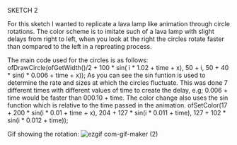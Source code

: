 SKETCH 2

For this sketch I wanted to replicate a lava lamp like animation through circle rotations. The color scheme is to imitate such of a lava lamp with slight delays from right to left, when you look at the right the circles rotate faster than compared to the left in a repreating process. 

The main code used for the circles is as follows:
ofDrawCircle(ofGetWidth()/2 + 100 * sin( i * 1.02 + time + x), 50 + i, 50 + 40 * sin(i * 0.006 + time + x));
As you can see the sin funtion is used to determine the rate and sizes at which the circles fluctuate. This was done 7 different times with different values of time to create the delay, e.g; 0.006 + time would be faster than 000.10 + time. 
The color change also uses the sin function which is relative to the time passed in the animation.
 ofSetColor(17 + 200 * sin(i * 0.01 + time + x),
            204 + 127 * sin(i * 0.011 + time),
            127 + 102 * sin(i * 0.012 + time));



Gif showing the rotation:
![ezgif com-gif-maker (2)](https://user-images.githubusercontent.com/66205383/163838090-bf60b02e-0f6e-48b8-bdc2-9bff44073590.gif)
